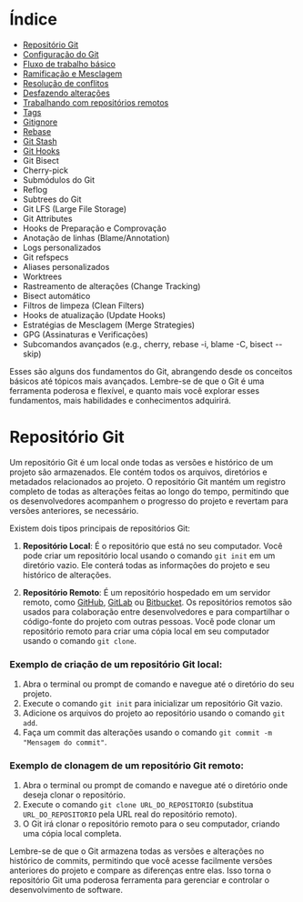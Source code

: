 # Índice
+ [Repositório Git](#repgit)
+ [Configuração do Git](#configgit)
+ [Fluxo de trabalho básico](#fluxotrabalho)
+ [Ramificação e Mesclagem](#ramificamescla)
+ [Resolução de conflitos](#resolucaoconflitos)
+ [Desfazendo alterações](#desfazendoalts)
+ [Trabalhando com repositórios remotos](#trabalhoremoto)
+ [Tags](#tags)
+ [Gitignore](#gitignore)
+ [Rebase](#rebase)
+ [Git Stash](#gitstash)
+ [Git Hooks](#githooks)
+ Git Bisect
+ Cherry-pick
+ Submódulos do Git
+ Reflog
+ Subtrees do Git
+ Git LFS (Large File Storage)
+ Git Attributes
+ Hooks de Preparação e Comprovação
+ Anotação de linhas (Blame/Annotation)
+ Logs personalizados
+ Git refspecs
+ Aliases personalizados
+ Worktrees
+ Rastreamento de alterações (Change Tracking)
+ Bisect automático
+ Filtros de limpeza (Clean Filters)
+ Hooks de atualização (Update Hooks)
+ Estratégias de Mesclagem (Merge Strategies)
+ GPG (Assinaturas e Verificações)
+ Subcomandos avançados (e.g., cherry, rebase -i, blame -C, bisect --skip)

Esses são alguns dos fundamentos do Git, abrangendo desde os conceitos básicos até tópicos mais avançados. Lembre-se de que o Git é uma ferramenta poderosa e flexível, e quanto mais você explorar esses fundamentos, mais habilidades e conhecimentos adquirirá.

# <a name="repgit"></a>Repositório Git

Um repositório Git é um local onde todas as versões e histórico de um projeto são armazenados. Ele contém todos os arquivos, diretórios e metadados relacionados ao projeto. O repositório Git mantém um registro completo de todas as alterações feitas ao longo do tempo, permitindo que os desenvolvedores acompanhem o progresso do projeto e revertam para versões anteriores, se necessário.

Existem dois tipos principais de repositórios Git:

1. **Repositório Local**: É o repositório que está no seu computador. Você pode criar um repositório local usando o comando `git init` em um diretório vazio. Ele conterá todas as informações do projeto e seu histórico de alterações.

2. **Repositório Remoto**: É um repositório hospedado em um servidor remoto, como [GitHub](https://github.com/), [GitLab](https://about.gitlab.com/) ou [Bitbucket](https://bitbucket.org/). Os repositórios remotos são usados para colaboração entre desenvolvedores e para compartilhar o código-fonte do projeto com outras pessoas. Você pode clonar um repositório remoto para criar uma cópia local em seu computador usando o comando `git clone`.

### Exemplo de criação de um repositório Git local:

1. Abra o terminal ou prompt de comando e navegue até o diretório do seu projeto.
2. Execute o comando `git init` para inicializar um repositório Git vazio.
3. Adicione os arquivos do projeto ao repositório usando o comando `git add`.
4. Faça um commit das alterações usando o comando `git commit -m "Mensagem do commit"`.

### Exemplo de clonagem de um repositório Git remoto:

1. Abra o terminal ou prompt de comando e navegue até o diretório onde deseja clonar o repositório.
2. Execute o comando `git clone URL_DO_REPOSITORIO` (substitua `URL_DO_REPOSITORIO` pela URL real do repositório remoto).
3. O Git irá clonar o repositório remoto para o seu computador, criando uma cópia local completa.

Lembre-se de que o Git armazena todas as versões e alterações no histórico de commits, permitindo que você acesse facilmente versões anteriores do projeto e compare as diferenças entre elas. Isso torna o repositório Git uma poderosa ferramenta para gerenciar e controlar o desenvolvimento de software.

